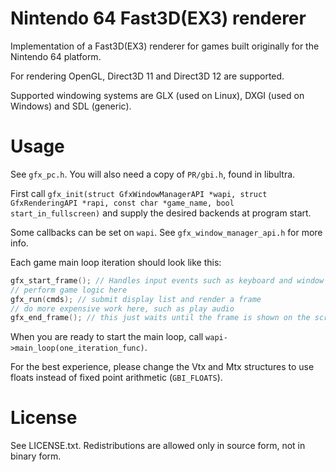 # Nintendo 64 Fast3D(EX3) renderer

Implementation of a Fast3D(EX3) renderer for games built originally for the Nintendo 64 platform.

For rendering OpenGL, Direct3D 11 and Direct3D 12 are supported.

Supported windowing systems are GLX (used on Linux), DXGI (used on Windows) and SDL (generic).

# Usage

See `gfx_pc.h`. You will also need a copy of `PR/gbi.h`, found in libultra.

First call `gfx_init(struct GfxWindowManagerAPI *wapi, struct GfxRenderingAPI *rapi, const char *game_name, bool start_in_fullscreen)` and supply the desired backends at program start.

Some callbacks can be set on `wapi`. See `gfx_window_manager_api.h` for more info.

Each game main loop iteration should look like this:

```C
gfx_start_frame(); // Handles input events such as keyboard and window events
// perform game logic here
gfx_run(cmds); // submit display list and render a frame
// do more expensive work here, such as play audio
gfx_end_frame(); // this just waits until the frame is shown on the screen (vsync), to provide correct game timing
```

When you are ready to start the main loop, call `wapi->main_loop(one_iteration_func)`.

For the best experience, please change the Vtx and Mtx structures to use floats instead of fixed point arithmetic (`GBI_FLOATS`).

# License

See LICENSE.txt. Redistributions are allowed only in source form, not in binary form.
